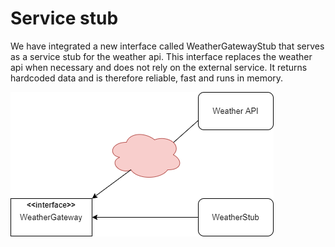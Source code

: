# Service stub
We have integrated a new interface called WeatherGatewayStub that serves as a service stub for the weather api. 
This interface replaces the weather api when necessary and does not rely on the external service. It returns
hardcoded data and is therefore reliable, fast and runs in memory.

![image](img/weather_service_stub.png)